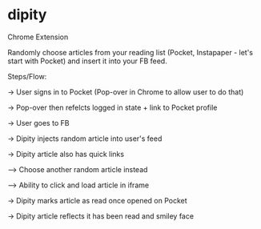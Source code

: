 # dipity
Chrome Extension

Randomly choose articles from your reading list (Pocket, Instapaper - let's start with Pocket) and insert it into your FB feed.

Steps/Flow:

-> User signs in to Pocket (Pop-over in Chrome to allow user to do that)

-> Pop-over then refelcts logged in state + link to Pocket profile

-> User goes to FB

-> Dipity injects random article into user's feed

-> Dipity article also has quick links

--> Choose another random article instead

--> Ability to click and load article in iframe

-> Dipity marks article as read once opened on Pocket

-> Dipity article reflects it has been read and smiley face

